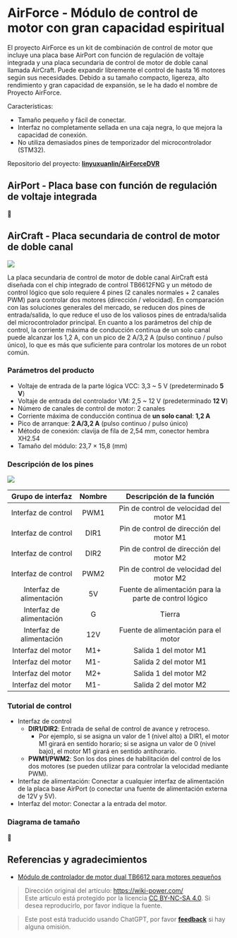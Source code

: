 # AirForce - Módulo de control de motor con gran capacidad espiritual

El proyecto AirForce es un kit de combinación de control de motor que incluye una placa base AirPort con función de regulación de voltaje integrada y una placa secundaria de control de motor de doble canal llamada AirCraft. Puede expandir libremente el control de hasta 16 motores según sus necesidades. Debido a su tamaño compacto, ligereza, alto rendimiento y gran capacidad de expansión, se le ha dado el nombre de Proyecto AirForce.

Características:

- Tamaño pequeño y fácil de conectar.
- Interfaz no completamente sellada en una caja negra, lo que mejora la capacidad de conexión.
- No utiliza demasiados pines de temporizador del microcontrolador (STM32).

Repositorio del proyecto: [**linyuxuanlin/AirForceDVR**](https://github.com/linyuxuanlin/AirForceDVR)

## AirPort - Placa base con función de regulación de voltaje integrada

🚧

## AirCraft - Placa secundaria de control de motor de doble canal

![](https://img.wiki-power.com/d/wiki-media/img/20201101231734.jpg)

La placa secundaria de control de motor de doble canal AirCraft está diseñada con el chip integrado de control TB6612FNG y un método de control lógico que solo requiere 4 pines (2 canales normales + 2 canales PWM) para controlar dos motores (dirección / velocidad). En comparación con las soluciones generales del mercado, se reducen dos pines de entrada/salida, lo que reduce el uso de los valiosos pines de entrada/salida del microcontrolador principal. En cuanto a los parámetros del chip de control, la corriente máxima de conducción continua de un solo canal puede alcanzar los 1,2 A, con un pico de 2 A/3,2 A (pulso continuo / pulso único), lo que es más que suficiente para controlar los motores de un robot común.

### Parámetros del producto

- Voltaje de entrada de la parte lógica VCC: 3,3 ~ 5 V (predeterminado **5 V**)
- Voltaje de entrada del controlador VM: 2,5 ~ 12 V (predeterminado **12 V**)
- Número de canales de control de motor: 2 canales
- Corriente máxima de conducción continua de **un solo canal**: **1,2 A**
- Pico de arranque: **2 A/3,2 A** (pulso continuo / pulso único)
- Método de conexión: clavija de fila de 2,54 mm, conector hembra XH2.54
- Tamaño del módulo: 23,7 × 15,8 (mm)

### Descripción de los pines

![](https://img.wiki-power.com/d/wiki-media/img/20201022104033.png)

|    Grupo de interfaz     | Nombre |               Descripción de la función                |
| :----------------------: | :----: | :----------------------------------------------------: |
|   Interfaz de control    |  PWM1  |        Pin de control de velocidad del motor M1        |
|   Interfaz de control    |  DIR1  |        Pin de control de dirección del motor M1        |
|   Interfaz de control    |  DIR2  |        Pin de control de dirección del motor M2        |
|   Interfaz de control    |  PWM2  |        Pin de control de velocidad del motor M2        |
| Interfaz de alimentación |   5V   | Fuente de alimentación para la parte de control lógico |
| Interfaz de alimentación |   G    |                         Tierra                         |
| Interfaz de alimentación |  12V   |          Fuente de alimentación para el motor          |
|    Interfaz del motor    |  M1+   |                 Salida 1 del motor M1                  |
|    Interfaz del motor    |  M1-   |                 Salida 2 del motor M1                  |
|    Interfaz del motor    |  M2+   |                 Salida 1 del motor M2                  |
|    Interfaz del motor    |  M1-   |                 Salida 2 del motor M2                  |

### Tutorial de control

- Interfaz de control
  - **DIR1/DIR2**: Entrada de señal de control de avance y retroceso.
    - Por ejemplo, si se asigna un valor de 1 (nivel alto) a DIR1, el motor M1 girará en sentido horario; si se asigna un valor de 0 (nivel bajo), el motor M1 girará en sentido antihorario.
  - **PWM1/PWM2**: Son los dos pines de habilitación del control de los dos motores (se pueden utilizar para controlar la velocidad mediante PWM).
- Interfaz de alimentación: Conectar a cualquier interfaz de alimentación de la placa base AirPort (o conectar una fuente de alimentación externa de 12V y 5V).
- Interfaz del motor: Conectar a la entrada del motor.

### Diagrama de tamaño

🚧

## Referencias y agradecimientos

- [Módulo de controlador de motor dual TB6612 para motores pequeños](https://wiki.dfrobot.com.cn/_SKU_DRI0044_Dual_Motor_Driver__TB6612__%E5%BE%AE%E5%9E%8B%E7%94%B5%E6%9C%BA%E9%A9%B1%E5%8A%A8%E6%A8%A1%E5%9D%97)

> Dirección original del artículo: <https://wiki-power.com/>  
> Este artículo está protegido por la licencia [CC BY-NC-SA 4.0](https://creativecommons.org/licenses/by/4.0/deed.zh). Si desea reproducirlo, por favor indique la fuente.

> Este post está traducido usando ChatGPT, por favor [**feedback**](https://github.com/linyuxuanlin/Wiki_MkDocs/issues/new) si hay alguna omisión.
